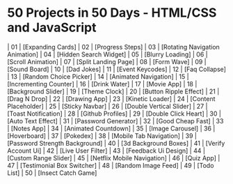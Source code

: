 # 50 Projects in 50 Days - HTML/CSS and JavaScript


| 01 | [Expanding Cards]
| 02 | [Progress Steps]
| 03 | [Rotating Navigation Animation]
| 04 | [Hidden Search Widget]
| 05 | [Blurry Loading]
| 06 | [Scroll Animation]
| 07 | [Split Landing Page]
| 08 | [Form Wave]
| 09 | [Sound Board]
| 10 | [Dad Jokes]
| 11 | [Event Keycodes]
| 12 | [Faq Collapse]
| 13 | [Random Choice Picker]
| 14 | [Animated Navigation]
| 15 | [Incrementing Counter]
| 16 | [Drink Water]
| 17 | [Movie App]
| 18 | [Background Slider]
| 19 | [Theme Clock]
| 20 | [Button Ripple Effect]
| 21 | [Drag N Drop]
| 22 | [Drawing App]
| 23 | [Kinetic Loader]
| 24 | [Content Placeholder]
| 25 | [Sticky Navbar]
| 26 | [Double Vertical Slider]
| 27 | [Toast Notification]
| 28 | [Github Profiles]
| 29 | [Double Click Heart]
| 30 | [Auto Text Effect]
| 31 | [Password Generator]
| 32 | [Good Cheap Fast]
| 33 | [Notes App]
| 34 | [Animated Countdown]
| 35 | [Image Carousel]
| 36 | [Hoverboard]
| 37 | [Pokedex]
| 38 | [Mobile Tab Navigation]
| 39 | [Password Strength Background]
| 40 | [3d Background Boxes]
| 41 | [Verify Account Ui]
| 42 | [Live User Filter]
| 43 | [Feedback Ui Design]
| 44 | [Custom Range Slider]
| 45 | [Netflix Mobile Navigation]
| 46 | [Quiz App]
| 47 | [Testimonial Box Switcher]
| 48 | [Random Image Feed]
| 49 | [Todo List]
| 50 | [Insect Catch Game]


